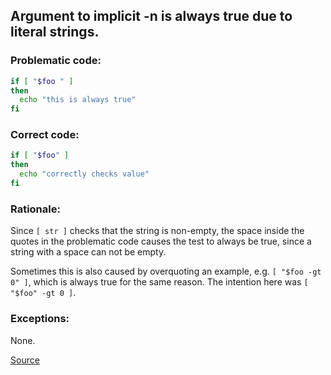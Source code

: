## Argument to implicit -n is always true due to literal strings.

### Problematic code:

```sh
if [ "$foo " ]
then
  echo "this is always true"
fi
```

### Correct code:

```sh
if [ "$foo" ]
then
  echo "correctly checks value"
fi
```

### Rationale:

Since `[ str ]` checks that the string is non-empty, the space inside the quotes in the problematic code causes the test to always be true, since a string with a space can not be empty.

Sometimes this is also caused by overquoting an example, e.g. `[ "$foo -gt 0" ]`, which is always true for the same reason. The intention here was `[ "$foo" -gt 0 ]`.

### Exceptions:

None.

[Source](https://github.com/koalaman/shellcheck/wiki/SC2157)

